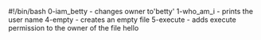 #!/bin/bash
0-iam_betty - changes owner to'betty'
1-who_am_i - prints the user name
4-empty - creates an empty file
5-execute - adds execute permission to the owner of the file hello
